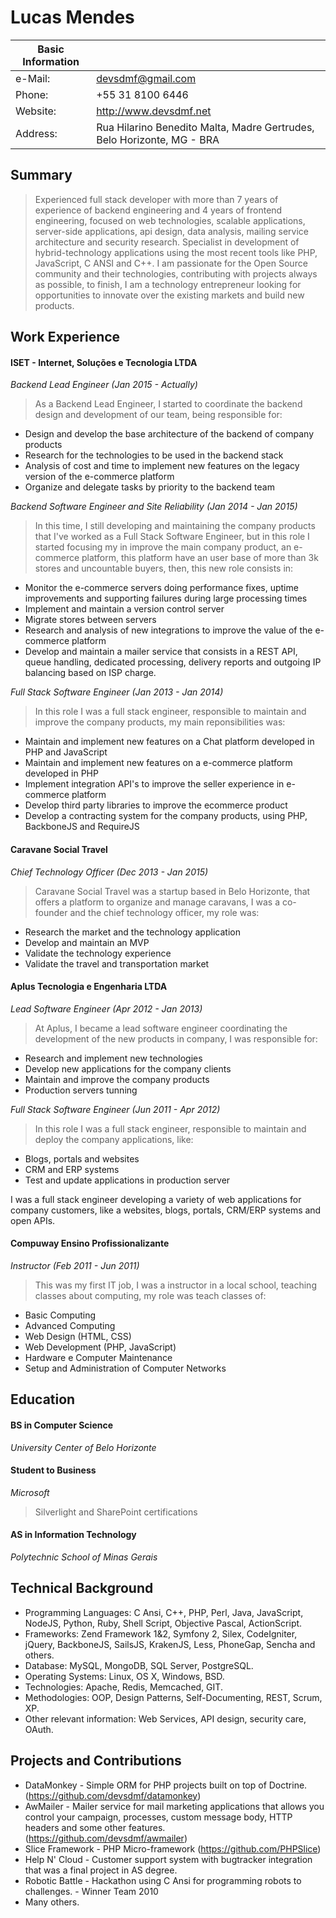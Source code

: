 # Lucas Mendes

Basic Information | |
-------- | -------------------------------------------------------------------------
e-Mail: | devsdmf@gmail.com |
Phone: | +55 31 8100 6446 |
Website: | http://www.devsdmf.net |
Address: | Rua Hilarino Benedito Malta, Madre Gertrudes, Belo Horizonte, MG - BRA |

## Summary

> Experienced full stack developer with more than 7 years of experience of backend engineering and 4 years of frontend engineering, focused on web technologies, scalable applications, server-side applications, api design, data analysis, mailing service architecture and security research. Specialist in development of hybrid-technology applications using the most recent tools like PHP, JavaScript, C ANSI and C++. I am passionate for the Open Source community and their technologies, contributing with projects always as possible, to finish, I am a technology entrepreneur looking for opportunities to innovate over the existing markets and build new products.

## Work Experience

#### ISET - Internet, Soluções e Tecnologia LTDA
*Backend Lead Engineer (Jan 2015 - Actually)*

> As a Backend Lead Engineer, I started to coordinate the backend design and development of our team, being responsible for: 
- Design and develop the base architecture of the backend of company products
- Research for the technologies to be used in the backend stack
- Analysis of cost and time to implement new features on the legacy version of the e-commerce platform
- Organize and delegate tasks by priority to the backend team

*Backend Software Engineer and Site Reliability (Jan 2014 - Jan 2015)*

> In this time, I still developing and maintaining the company products that I've worked as a Full Stack Software Engineer, but in this role I started focusing my in improve the main company product, an e-commerce platform, this platform have an user base of more than 3k stores and uncountable buyers, then, this new role consists in:
- Monitor the e-commerce servers doing performance fixes, uptime improvements and supporting failures during large processing times
- Implement and maintain a version control server
- Migrate stores between servers
- Research and analysis of new integrations to improve the value of the e-commerce platform
- Develop and maintain a mailer service that consists in a REST API, queue handling, dedicated processing, delivery reports and outgoing IP balancing based on ISP charge.


*Full Stack Software Engineer (Jan 2013 - Jan 2014)*

> In this role I was a full stack engineer, responsible to maintain and improve the company products, my main reponsibilities was:
- Maintain and implement new features on a Chat platform developed in PHP and JavaScript
- Maintain and implement new features on a e-commerce platform developed in PHP
- Implement integration API's to improve the seller experience in e-commerce platform
- Develop third party libraries to improve the ecommerce product
- Develop a contracting system for the company products, using PHP, BackboneJS and RequireJS

#### Caravane Social Travel
*Chief Technology Officer (Dec 2013 - Jan 2015)*

> Caravane Social Travel was a startup based in Belo Horizonte, that offers a platform to organize and manage caravans, I was a co-founder and the chief technology officer, my role was:
- Research the market and the technology application
- Develop and maintain an MVP
- Validate the technology experience
- Validate the travel and transportation market

#### Aplus Tecnologia e Engenharia LTDA
*Lead Software Engineer (Apr 2012 - Jan 2013)*

> At Aplus, I became a lead software engineer coordinating the development of the new products in company, I was responsible for:
- Research and implement new technologies
- Develop new applications for the company clients
- Maintain and improve the company products
- Production servers tunning

*Full Stack Software Engineer (Jun 2011 - Apr 2012)*

> In this role I was a full stack engineer, responsible to maintain and deploy the company applications, like:
- Blogs, portals and websites
- CRM and ERP systems
- Test and update applications in production server

I was a full stack engineer developing a variety of web applications for company customers, like a websites, blogs, portals, CRM/ERP systems and open APIs.

#### Compuway Ensino Profissionalizante
*Instructor (Feb 2011 - Jun 2011)*

> This was my first IT job, I was a instructor in a local school, teaching classes about computing, my role was teach classes of:
- Basic Computing
- Advanced Computing
- Web Design (HTML, CSS)
- Web Development (PHP, JavaScript)
- Hardware e Computer Maintenance
- Setup and Administration of Computer Networks

## Education

#### BS in Computer Science
*University Center of Belo Horizonte*

#### Student to Business
*Microsoft*
> Silverlight and SharePoint certifications

#### AS in Information Technology
*Polytechnic School of Minas Gerais*

## Technical Background

- Programming Languages: C Ansi, C++, PHP, Perl, Java, JavaScript, NodeJS, Python, Ruby, Shell Script, Objective Pascal, ActionScript.
- Frameworks: Zend Framework 1&2, Symfony 2, Silex, CodeIgniter, jQuery, BackboneJS, SailsJS, KrakenJS, Less, PhoneGap, Sencha and others.
- Database: MySQL, MongoDB, SQL Server, PostgreSQL.
- Operating Systems: Linux, OS X, Windows, BSD.
- Technologies: Apache, Redis, Memcached, GIT.
- Methodologies: OOP, Design Patterns, Self-Documenting, REST, Scrum, XP.
- Other relevant information: Web Services, API design, security care, OAuth.

## Projects and Contributions

- DataMonkey - Simple ORM for PHP projects built on top of Doctrine. (https://github.com/devsdmf/datamonkey)
- AwMailer - Mailer service for mail marketing applications that allows you control your campaign, processes, custom message body, HTTP headers and some other features. (https://github.com/devsdmf/awmailer)
- Slice Framework - PHP Micro-framework (https://github.com/PHPSlice)
- Help N' Cloud - Customer support system with bugtracker integration that was a final project in AS degree.
- Robotic Battle - Hackathon using C Ansi for programming robots to challenges. - Winner Team 2010
- Many others.
